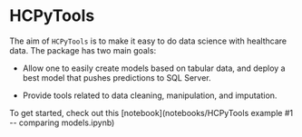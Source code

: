 # HCPyTools

The aim of `HCPyTools` is to make it easy to do data science with healthcare 
data. The package has two main goals:

-  Allow one to easily create models based on tabular data, and deploy a best
model that pushes predictions to SQL Server.

-  Provide tools related to data cleaning, manipulation, and imputation.

To get started, check out this [notebook](notebooks/HCPyTools example #1 -- comparing models.ipynb)